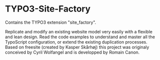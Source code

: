 # TYPO3-Site-Factory

Contains the TYPO3 extension "site_factory".

Replicate and modify an existing website model very easily with a flexible and lean design. Read the code examples to understand and master all the TypoScript configuration, or extend the existing duplication processes. Based on freesite (created by Kasper Skårhøj) this project was originaly conceived by Cyril Wolfangel and is developped by Romain Canon.
